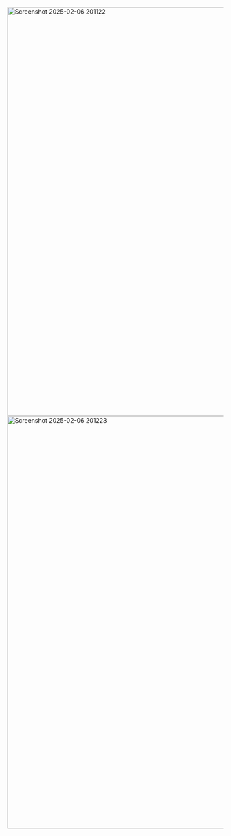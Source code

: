 <img width="950" alt="Screenshot 2025-02-06 201122" src="https://github.com/user-attachments/assets/3a7759bc-d591-408d-bbec-476170a27a8c" />
<img width="959" alt="Screenshot 2025-02-06 201223" src="https://github.com/user-attachments/assets/11f6c22e-311b-4301-9144-95875c6db2ac" />

